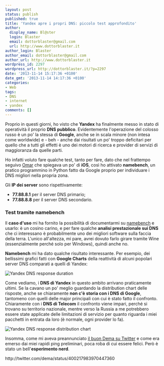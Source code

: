 ```yaml
---
layout: post
status: publish
published: true
title: 'Yandex apre i propri DNS: piccolo test approfondito'
author:
  display_name: Bl@ster
  login: Blaster
  email: dottorblaster@gmail.com
  url: http://www.dottorblaster.it
author_login: Blaster
author_email: dottorblaster@gmail.com
author_url: http://www.dottorblaster.it
wordpress_id: 2297
wordpress_url: http://dottorblaster.it/?p=2297
date: '2013-11-14 15:17:36 +0100'
date_gmt: '2013-11-14 14:17:36 +0100'
categories:
- Web
tags:
- DNS
- internet
- yandex
comments: []
---
```

<p>Proprio in questi giorni, ho visto che <strong>Yandex</strong> ha finalmente messo in stato di operatività il proprio <strong>DNS pubblico</strong>. Evidentemente l'operazione del colosso russo è un po' la stessa di <strong>Google</strong>, anche se in scala minore (non intesa come worldwide) e - beh - anche dai risultati un po' troppo deficitari per quello che a tutti gli effetti è uno dei motori di ricerca e provider di servizi di maggioranza da quelle parti.</p>
<p>Ho infatti voluto fare qualche test, tanto per fare, dato che nel frattempo seguivo <a href="https://twitter.com/OmarCaf">Omar</a> che spiegava un po' di <strong>iOS</strong>, così ho attivato <strong>namebench</strong>, un pratico programmino in Python fatto da Google proprio per individuare i DNS migliori nella propria zona.</p>
<p>Gli <strong>IP dei server</strong> sono rispettivamente:</p>
<ul>
<li><strong>77.88.8.1</strong> per il server DNS primario;</li>
<li><strong>77.88.8.8</strong> per il server DNS secondario.</li>
</ul>
<h3>Test tramite namebench</h3>
<p>Il <strong>caso d'uso</strong> mi ha fornito la possibilità di documentarmi su <a href="https://code.google.com/p/namebench/">namebench</a> e usarlo: è un cosino carino, e per fare qualche <strong>analisi prestazionale sui DNS</strong> che ci interessano è probabilmente uno dei migliori software sulla faccia della terra. L'unico all'altezza, mi pare, avrei dovuto farlo girare tramite Wine (essenzialmente perché solo per Windows), quindi anche no.</p>
<p><strong>Namebench</strong> mi ha dato qualche risultato interessante. Per esempio, dei bellissimi grafici fatti con <strong>Google Charts</strong> della reattività di alcuni popolari server DNS comparati a quelli di Yandex:</p>
<p><img src="http://oi41.tinypic.com/25ur5tf.jpg" alt="Yandex DNS response duration" /></p>
<p>Come vediamo, i <strong>DNS di Yandex</strong> in questo ambito arrivano praticamente ultimi. Se la cavano un po' meglio guardando la distribution chart delle risposte, anche se chiaramente <strong>non c'è storia con i DNS di Google</strong>, tantomeno con quelli delle major principali con cui è stato fatto il confronto. Chiaramente con i <strong>DNS di Telecom</strong> il confronto viene impari, perché si trovano su territorio nazionale, mentre verso la Russia a me potrebbero essere state applicate delle limitazioni di servizio per quanto riguarda i miei pacchetti in entrata da loro (è normale, ogni provider lo fa).</p>
<p><img src="http://i41.tinypic.com/28iti4p.jpg" alt="Yandex DNS response distribution chart" /></p>
<p>Insomma, come mi aveva preannunciato <a href="http://twitter.com/dema">il buon Dema su Twitter</a> e come era emerso dai miei rapidi ping preliminari, poca roba di cui essere felici. Però è stato un bell'<strong>esperimento nerd</strong>.</p>
<p>http://twitter.com/dema/status/400217983970447360</p>
